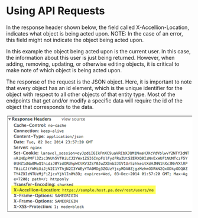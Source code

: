 # Using API Requests

In the response header shown below, the field called X-Accellion-Location, indicates what object is being acted upon. 
NOTE:  In the case of an error, this field might not indicate the object being acted upon.  

In this example the object being acted upon is the current user. In this case, the information about this user is just being returned. However, when adding, removing, updating, or otherwise editing objects, it is critical to make note of which object is being acted upon.  

The response of the request is the JSON object. Here, it is important to note that every object has an id element, which is the unique identifier for the object with respect to all other objects of that entity type. Most of the endpoints that get and/or modify a specific data will require the id of the object that corresponds to the data.  


![](../images/response_head.png)

